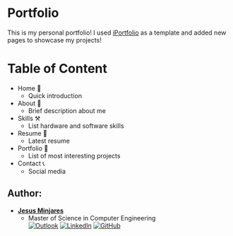 # Portfolio
This is my personal portfolio! I used [iPortfolio](https://bootstrapmade.com/iportfolio-bootstrap-portfolio-websites-template/) as a template and added new pages to showcase my projects! 

# Table of Content
- Home :bust_in_silhouette:
  - Quick introduction
- About :memo: 
  - Brief description about me
- Skills :hammer_and_pick:
  - List hardware and software skills
- Resume :page_facing_up:
  - Latest resume
- Portfolio :file_folder:
  - List of most interesting projects
- Contact :telephone_receiver:
  - Social media

## **Author:**
* [**Jesus Minjares**](https://github.com/jminjares4)<br>
  * Master of Science in Computer Engineering<br>
[![Outlook](https://img.shields.io/badge/Microsoft_Outlook-0078D4?style=for-the-badge&logo=microsoft-outlook&logoColor=white&style=flat)](mailto:jminjares4@miners.utep.edu) 
[![LinkedIn](https://img.shields.io/badge/LinkedIn-0077B5?style=for-the-badge&logo=linkedin&logoColor=white&style=flat)](https://www.linkedin.com/in/jesus-minjares-157a21195/) [![GitHub](https://img.shields.io/badge/GitHub-100000?style=for-the-badge&logo=github&logoColor=white&style=flat)](https://github.com/jminjares4)